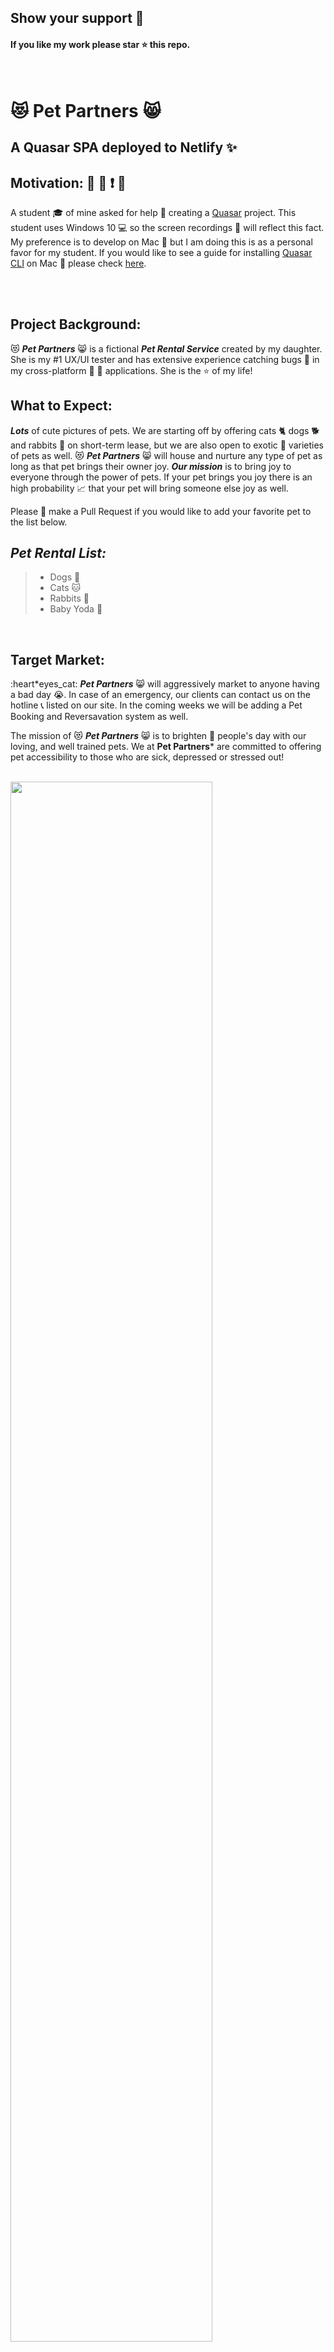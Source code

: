 ## Show your support :dizzy:

#### If you like my work please star :star: this repo.

<br />

# :heart_eyes_cat: Pet Partners :smile_cat:

## A Quasar SPA deployed to Netlify :sparkles:

## Motivation: :running: :dash: :exclamation: :tiger2:

A student :mortar_board: of mine asked for help :pray: creating a [Quasar](https://quasar.dev/) project. This student uses Windows 10 :computer: so the screen recordings :movie_camera: will reflect this fact. My preference is to develop on Mac :apple: but I am doing this is as a personal favor for my student. If you would like to see a guide for installing [Quasar CLI](https://quasar.dev/start/quasar-cli) on Mac :apple: please check [here](https://github.com/Mary-Tyler-Moore/venues-production).

<br />
<br />

## Project Background:

:heart_eyes_cat: ***Pet Partners*** :smile_cat: is a fictional ***Pet Rental Service*** created by my daughter. She is my #1 UX/UI tester and has extensive experience catching bugs :space_invader: in my cross-platform :floppy_disk: :dash: applications. She is the :star: of my life!

## What to Expect:

***Lots*** of cute pictures of pets. We are starting off by offering cats :cat2: dogs :dog2: and rabbits :rabbit2: on short-term lease, but we are also open to exotic :dragon: varieties of pets as well. :heart_eyes_cat: ***Pet Partners*** :smile_cat: will house and nurture any type of pet as long as that pet brings their owner joy. ***Our mission*** is to bring joy to everyone through the power of pets. If your pet brings you joy there is an high probability :chart_with_upwards_trend: that your pet will bring someone else joy as well.

Please :pray: make a Pull Request if you would like to add your favorite pet to the list below.

## ***Pet Rental List:***

> - Dogs :dog:
> - Cats :cat:
> - Rabbits :rabbit:
> - Baby Yoda :green_heart:

<br />

## Target Market:

:heart*eyes_cat: ***Pet Partners*** :smile_cat: will aggressively market to anyone having a bad day :sob:. In case of an emergency, our clients can contact us on the hotline :telephone_receiver: listed on our site. In the coming weeks we will be adding a Pet Booking and Reversavation system as well.

The mission of :heart_eyes_cat: ***Pet Partners*** :smile_cat: is to brighten :rainbow: people's day with our loving, and well trained pets. We at **Pet Partners*** are committed to offering pet accessibility to those who are sick, depressed or stressed out!

<br />

<img src="https://github.com/Mary-Tyler-Moore/readme-gifs/blob/master/pet-partners/43F53DF6-1F8A-452A-8B8D-19089CB2911A.jpeg?raw=true" width="80%" />

<br />
<br />

# Step 1 - Clone this Repository

> :construction: Clone :dancers: this Repository

```sh
git clone https://github.com/Mary-Tyler-Moore/pet-partners.git

cd pet-partners
```

<img src="https://github.com/Mary-Tyler-Moore/readme-gifs/blob/master/pet-partners/git-clone-2.gif?raw=true" width="80%" />

<br />
<br />

# Step 2 - Install and Build for Production

> :construction: - Install :cd: project dependencies and Build :hammer: for production.

```sh
npm install

quasar dev

quasar build -m spa
```

<img src="https://github.com/Mary-Tyler-Moore/readme-gifs/blob/master/pet-partners/npm-install-3.gif?raw=true" width="80%" />

<br />
<br />

# Step 3 - Push Project Build Files
>:construction: - Push :raised_hands: Build Folder :open_file_folder: ***dist/spa***

> Open VS Code. Navigate to Source Control. Give the commit a memorable message, something that will clearly communicate to your coworkers the exact purpose of this commit.
>
> For this example I gracefully wrote the message: "baby-yoday" :joy_cat:.

<br />

<img src="https://github.com/Mary-Tyler-Moore/readme-gifs/blob/master/pet-partners/push-code.gif?raw=true" width="80%" />

<br />

> A warning message pops up. You will often see this warning message when working on a project with multiple people making commits to the same branch. Notice how we are not able to push our code until we first pull the updated code from GitHub.

<br />
<br />

# Step 4 - Deploy to Netlify
> :construction: - Deploy to Netlify :sparkles:

<img src="https://github.com/Mary-Tyler-Moore/readme-gifs/blob/master/pet-partners/netlify-new-site.gif?raw=true" width="80%" />

<br />
<br/>

## License

Distributed under the MIT License. See `LICENSE` for more information.

<br />
<br />

## Developer Accessibility Statement:

> :crystal_ball: I see great success in your future. Believe in yourself and you will achieve anything.

> :broken_heart: Anyone can experience burn out when learning a new technology. If you face an error during installation or deployment, don't sweat :sweat: it!

> :gift_heart: Always remember there are Quasarians worldwide :earth_americas: ready to help you.

<br />
<br />

# Quasar Framework

![Quasar Framework logo](https://cdn.quasar.dev/logo/svg/quasar-logo-full-inline.svg)

> Build responsive Single Page Apps, **SSR Apps**, PWAs, Hybrid Mobile Apps and Electron Apps, all using the same codebase!, powered with Vue.

<br />

## Supporting Quasar

Quasar Framework is an MIT-licensed open source project. Its ongoing development is made possible thanks to the support by these awesome [backers](https://github.com/rstoenescu/quasar-framework/blob/dev/backers.md).

**Please read our manifest on [Why donations are important](https://quasar.dev/why-donate)**. If you'd like to become a donator, check out [Quasar Framework's Donator campaign](https://donate.quasar.dev).

<br />

## Useful Resources:

## Chat Support

Ask questions at the official community Discord server: [https://chat.quasar.dev](https://chat.quasar.dev)

## Community Forum

Ask questions at the official community forum: [https://forum.quasar.dev](https://forum.quasar.dev)

## Stay in Touch

For latest releases and announcements, follow on Twitter: [@quasarframework](https://twitter.com/quasarframework)

## Join Quasar on Discord:

###### [Quasar Framework Invitation](https://discordapp.com/invite/5TDhbDg)

### Quasar on Github:

###### [quasarframework/quasar](https://github.com/quasarframework/quasar)

###### [Sponsor Quasar](https://github.com/sponsors/rstoenescu)

###### [quasar-awesome](https://github.com/quasarframework/quasar-awesome)

## Documentation

Head on to the Quasar Framework official website: [https://quasar.dev](https://quasar.dev)

###### [CLI Documentation](https://quasar.dev/start/quasar-cli)
